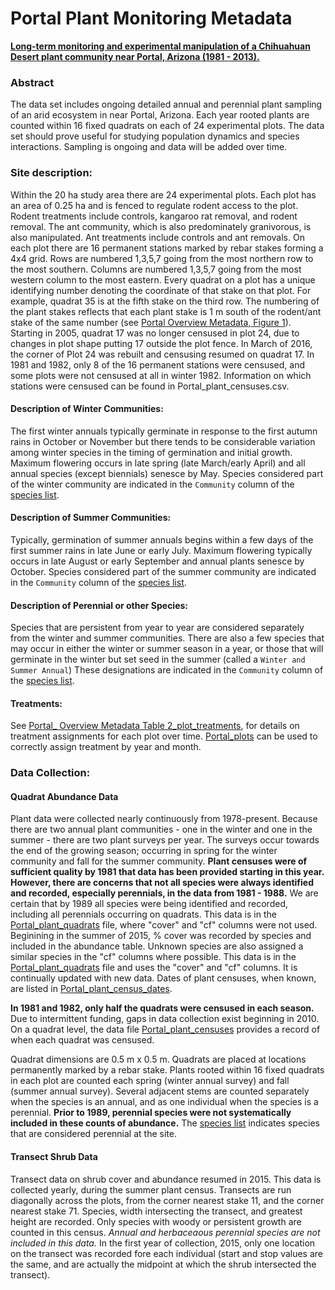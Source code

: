 # Portal Plant Monitoring Metadata

[**Long-term monitoring and experimental manipulation of a Chihuahuan Desert plant community near Portal, Arizona (1981 - 2013).**](http://onlinelibrary.wiley.com/doi/10.1890/15-2115.1/full)

### Abstract

The data set includes ongoing detailed annual and perennial plant sampling of an arid ecosystem in near Portal, Arizona. Each year rooted plants are counted within 16 fixed quadrats on each of 24 experimental plots.  The data set should prove useful for studying population dynamics and species interactions. Sampling is ongoing and data will be added over time.  

### Site description: 

Within the 20 ha study area there are 24 experimental plots. Each plot has an area of 0.25 ha and is fenced to regulate rodent access to the plot. Rodent treatments include controls, kangaroo rat removal, and rodent removal. The ant community, which is also predominately granivorous, is also manipulated. Ant treatments include controls and ant removals. 
On each plot there are 16 permanent stations marked by rebar stakes forming a 4x4 grid. Rows are numbered 1,3,5,7 going from the most northern row to the most southern. Columns are numbered 1,3,5,7 going from the most western column to the most eastern. Every quadrat on a plot has a unique identifying number denoting the coordinate of that stake on that plot. For example, quadrat 35 is at the fifth stake on the third row. The numbering of the plant stakes reflects that each plant stake is 1 m south of the rodent/ant stake of the same number (see [Portal Overview Metadata, Figure 1](../SiteandMethods/Portal_Figure1.tif)). Starting in 2005, quadrat 17 was no longer censused in plot 24, due to changes in plot shape putting 17 outside the plot fence. In March of 2016, the corner of Plot 24 was rebuilt and censusing resumed on quadrat 17.  In 1981 and 1982, only 8 of the 16 permanent stations were censused, and some plots were not censused at all in winter 1982. Information on which stations were censused can be found in Portal_plant_censuses.csv.

#### Description of Winter Communities:  

The first winter annuals typically germinate in response to the first autumn rains in October or November but there tends to be considerable variation among winter species in the timing of germination and initial growth.  Maximum flowering occurs in late spring (late March/early April) and all annual species (except biennials) senesce by May. Species considered part of the winter community are indicated in the `Community` column of the [species list](Portal_plant_species.csv).

#### Description of Summer Communities: 

Typically, germination of summer annuals begins within a few days of the first summer rains in late June or early July. Maximum flowering typically occurs in late August or early September and annual plants senesce by October. Species considered part of the summer community are indicated in the `Community` column of the [species list](Portal_plant_species.csv).

#### Description of Perennial or other Species:
Species that are persistent from year to year are considered separately from the winter and summer communities. There are also a few species that may occur in either the winter or summer season in a year, or those that will germinate in the winter but set seed in the summer (called a `Winter and Summer Annual`) These designations are indicated in the `Community` column of the [species list](Portal_plant_species.csv).

#### Treatments: 

See [Portal_ Overview Metadata Table 2_plot_treatments](../SiteandMethods/Portal_plot_treatments.csv), for details on treatment assignments for each plot over time. [Portal_plots](../SiteandMethods/Portal_plots.csv) can be used to correctly assign treatment by year and month.

### Data Collection: 

#### Quadrat Abundance Data

Plant data were collected nearly continuously from 1978-present. Because there are two annual plant communities - one in the winter and one in the summer - there are two plant surveys per year. The surveys occur towards the end of the growing season; occurring in spring for the winter community and fall for the summer community. **Plant censuses were of sufficient quality by 1981 that data has been provided starting in this year. However, there are concerns that not all species were always identified and recorded, especially perennials, in the data from 1981 - 1988.** We are certain that by 1989 all species were being identified and recorded, including all perennials occurring on quadrats. This data is in the [Portal_plant_quadrats](Portal_plant_quadrats.csv) file, where "cover" and "cf" columns were not used. Beginining in the summer of 2015, % cover was recorded by species and included in the abundance table. Unknown species are also assigned a similar species in the "cf" columns where possible. This data is in the [Portal_plant_quadrats](Portal_plant_quadrats.csv) file and uses the "cover" and "cf" columns. It is continually updated with new data. Dates of plant censuses, when known, are listed in [Portal_plant_census_dates](Portal_plant_census_dates.csv). 

**In 1981 and 1982, only half the quadrats were censused in each season.** Due to intermittent funding, gaps in data collection exist beginning in 2010. On a quadrat level, the data file [Portal_plant_censuses](Portal_plant_censuses.csv) provides a record of when each quadrat was censused.

Quadrat dimensions are 0.5 m x 0.5 m. Quadrats are placed at locations permanently marked by a rebar stake. Plants rooted within 16 fixed quadrats in each plot are counted each spring (winter annual survey) and fall (summer annual survey). Several adjacent stems are counted separately when the species is an annual, and as one individual when the species is a perennial. **Prior to 1989, perennial species were not systematically included in these counts of abundance.** The [species list](Portal_plant_species.csv) indicates species that are considered perennial at the site.

#### Transect Shrub Data
Transect data on shrub cover and abundance resumed in 2015. This data is collected yearly, during the summer plant census. Transects are run diagonally across the plots, from the corner nearest stake 11, and the corner nearest stake 71. Species, width intersecting the transect, and greatest height are recorded. Only species with woody or persistent growth are counted in this census. *Annual and herbaceaous perennial species are not included in this data.* In the first year of collection, 2015, only one location on the transect was recorded fore each individual (start and stop values are the same, and are actually the midpoint at which the shrub intersected the transect).